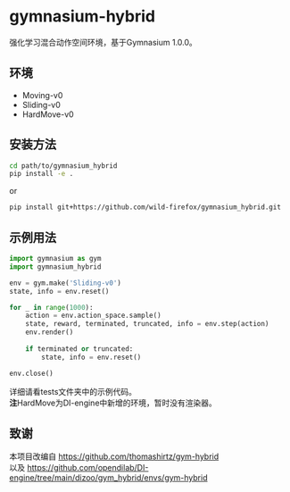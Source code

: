 # gymnasium-hybrid

强化学习混合动作空间环境，基于Gymnasium 1.0.0。

## 环境

- Moving-v0 
- Sliding-v0
- HardMove-v0 

## 安装方法

```bash
cd path/to/gymnasium_hybrid
pip install -e .
```
or 
```bash
pip install git+https://github.com/wild-firefox/gymnasium_hybrid.git
```
## 示例用法

```python
import gymnasium as gym
import gymnasium_hybrid

env = gym.make('Sliding-v0')
state, info = env.reset()

for _ in range(1000):
    action = env.action_space.sample()
    state, reward, terminated, truncated, info = env.step(action)
    env.render()
    
    if terminated or truncated:
        state, info = env.reset()

env.close()
```
详细请看tests文件夹中的示例代码。  
**注**HardMove为DI-engine中新增的环境，暂时没有渲染器。

## 致谢

本项目改编自 https://github.com/thomashirtz/gym-hybrid  
以及 https://github.com/opendilab/DI-engine/tree/main/dizoo/gym_hybrid/envs/gym-hybrid
